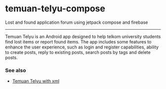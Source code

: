 # temuan-telyu-compose

Lost and found application forum using jetpack compose and firebase

---

Temuan Telyu is an Android app designed to help telkom university students find lost items or report found items. The app includes some features to enhance the user experience, such as login and register capabilities, ability to create posts, reply to existing posts, search posts by tags and delete posts.

### See also

- [Temuan Telyu with xml](https://github.com/velocita-team/temuan-telyu)
